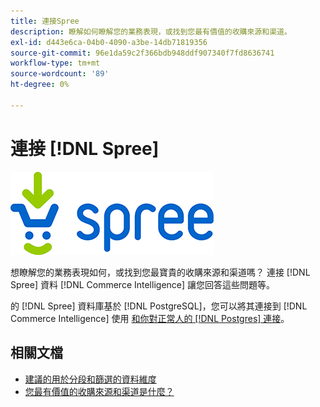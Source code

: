 ```yaml
---
title: 連接Spree
description: 瞭解如何瞭解您的業務表現，或找到您最有價值的收購來源和渠道。
exl-id: d443e6ca-04b0-4090-a3be-14db71819356
source-git-commit: 96e1da59c2f366bdb948ddf907340f7fd8636741
workflow-type: tm+mt
source-wordcount: '89'
ht-degree: 0%

---
```


# 連接 [!DNL Spree]

![](../../../assets/spree-commerce-logo.png)

想瞭解您的業務表現如何，或找到您最寶貴的收購來源和渠道嗎？ 連接 [!DNL Spree] 資料 [!DNL Commerce Intelligence] 讓您回答這些問題等。

的 [!DNL Spree] 資料庫基於 [!DNL PostgreSQL]，您可以將其連接到 [!DNL Commerce Intelligence] 使用 [和你對正常人的 [!DNL Postgres] 連接](../integrations/postgresql.md)。

## 相關文檔

* [建議的用於分段和篩選的資料維度](../../../best-practices/segment-filter.md)
* [您最有價值的收購來源和渠道是什麼？](../../analysis/most-value-source-channel.md)
